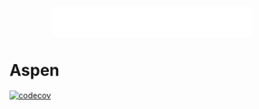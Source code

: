 <p align="center">
    <a href="https://aryaanalytics.com/">
        <img src="../docs/media/icon-full-title-white.png" width="70%"/>
    </a>
</p>

# Aspen

[![codecov](https://codecov.io/gh/arya-analytics/arya/branch/main/graph/badge.svg?token=6xqpN1pFt8&flag=aspen)](https://codecov.io/gh/arya-analytics/arya)
